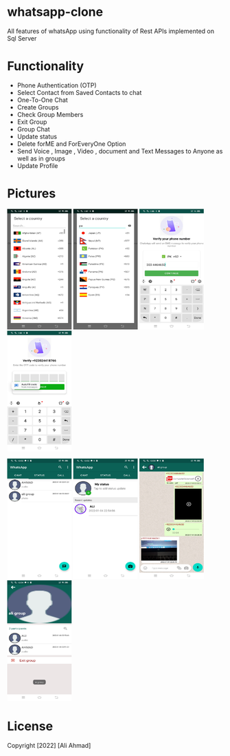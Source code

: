 # whatsapp-clone
All features of whatsApp using functionality of Rest APIs implemented on Sql Server 

# Functionality
- Phone Authentication (OTP)
- Select Contact from Saved Contacts to chat
- One-To-One Chat
- Create Groups
- Check Group Members
- Exit Group
- Group Chat
- Update status
- Delete forME and ForEveryOne Option
- Send Voice , Image , Video , document and Text Messages to Anyone as well as in groups
- Update Profile



# Pictures
<p float="left">
<img src="https://github.com/aliahmad39/whatsapp-clone/blob/main/art/Screenshot_20220114_130734.jpg" width="150" height="280">
<img src="https://github.com/aliahmad39/whatsapp-clone/blob/main/art/Screenshot_20220114_130743.jpg" width="150" height="280">
  <img src="https://github.com/aliahmad39/whatsapp-clone/blob/main/art/Screenshot_20220114_130805.jpg" width="150" height="280">
<img src="https://github.com/aliahmad39/whatsapp-clone/blob/main/art/Screenshot_20220114_130904.jpg" width="150" height="280">
</p>


<p float="left">
<img src="https://github.com/aliahmad39/whatsapp-clone/blob/main/art/Screenshot_20220114_125218.jpg" width="150" height="280">
<img src="https://github.com/aliahmad39/whatsapp-clone/blob/main/art/Screenshot_20220114_125225.jpg" width="150" height="280">
  <img src="https://github.com/aliahmad39/whatsapp-clone/blob/main/art/Screenshot_20220114_125418.jpg" width="150" height="280">
<img src="https://github.com/aliahmad39/whatsapp-clone/blob/main/art/Screenshot_20220114_125453.jpg" width="150" height="280">
</p>





# License
Copyright [2022] [Ali Ahmad]






